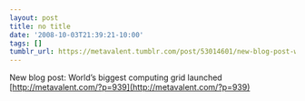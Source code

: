 ```yaml
---
layout: post
title: no title
date: '2008-10-03T21:39:21-10:00'
tags: []
tumblr_url: https://metavalent.tumblr.com/post/53014601/new-blog-post-worlds-biggest-computing-grid
---
```

New blog post: World’s biggest computing grid launched [http://metavalent.com/?p=939](http://metavalent.com/?p=939)

